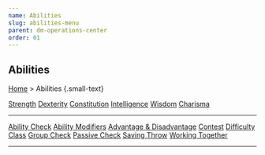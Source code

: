 ```yaml
---
name: Abilities
slug: abilities-menu
parent: dm-operations-center
order: 01
---
```


## Abilities
[Home](dm-operations-center) > Abilities {.small-text}

<div class="menu-container">
    <a href="strength">Strength</a>
    <a href="dexterity">Dexterity</a>
    <a href="constitution">Constitution</a>
    <a href="intelligence">Intelligence</a>
    <a href="wisdom">Wisdom</a>
    <a href="charisma">Charisma</a>
</div>
<hr/>
<div class="menu-container">
    <a href="ability-check">Ability Check</a>
    <a href="ability-modifier">Ability Modifiers</a>
    <a href="advantage-and-disadvantage">Advantage & Disadvantage</a>
    <a href="contest">Contest</a>
    <a href="difficulty-class">Difficulty Class</a>
    <a href="group-check">Group Check</a>
    <a href="passive-check">Passive Check</a>
    <a href="saving-throw">Saving Throw</a>
    <a href="working-together">Working Together</a>
</div>
<hr/>